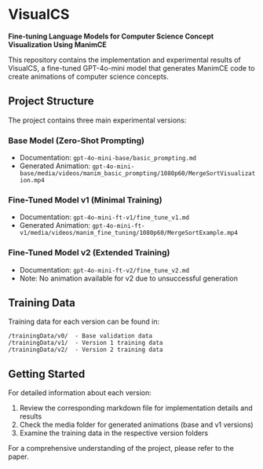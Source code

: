 # VisualCS

**Fine-tuning Language Models for Computer Science Concept Visualization Using ManimCE**

This repository contains the implementation and experimental results of VisualCS, a fine-tuned GPT-4o-mini model that generates ManimCE code to create animations of computer science concepts.

## Project Structure

The project contains three main experimental versions:

### Base Model (Zero-Shot Prompting)
- Documentation: `gpt-4o-mini-base/basic_prompting.md`
- Generated Animation: `gpt-4o-mini-base/media/videos/manim_basic_prompting/1080p60/MergeSortVisualization.mp4`

### Fine-Tuned Model v1 (Minimal Training)
- Documentation: `gpt-4o-mini-ft-v1/fine_tune_v1.md`
- Generated Animation: `gpt-4o-mini-ft-v1/media/videos/manim_fine_tuning/1080p60/MergeSortExample.mp4`

### Fine-Tuned Model v2 (Extended Training)
- Documentation: `gpt-4o-mini-ft-v2/fine_tune_v2.md`
- Note: No animation available for v2 due to unsuccessful generation

## Training Data

Training data for each version can be found in:
```
/trainingData/v0/  - Base validation data
/trainingData/v1/  - Version 1 training data
/trainingData/v2/  - Version 2 training data
```

## Getting Started

For detailed information about each version:
1. Review the corresponding markdown file for implementation details and results
2. Check the media folder for generated animations (base and v1 versions)
3. Examine the training data in the respective version folders

For a comprehensive understanding of the project, please refer to the paper.